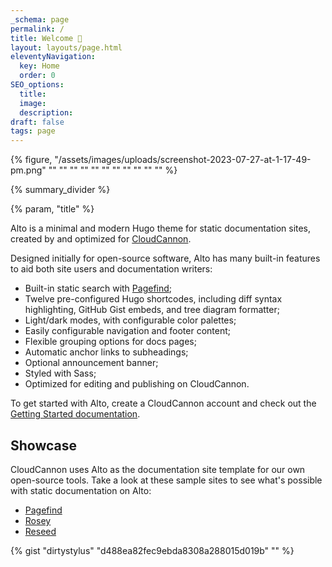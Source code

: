 ```yaml
---
_schema: page
permalink: /
title: Welcome 👋
layout: layouts/page.html
eleventyNavigation:
  key: Home
  order: 0
SEO_options:
  title:
  image:
  description:
draft: false
tags: page
---
```

{% figure, "/assets/images/uploads/screenshot-2023-07-27-at-1-17-49-pm.png" "" "" "" "" "" "" "" "" "" "" "" %}

{% summary_divider %}

{% param, "title" %}

Alto is a minimal and modern Hugo theme for static documentation sites, created by and optimized for <a target="_blank" rel="noopener" href="https://cloudcannon.com">CloudCannon</a>.

Designed initially for open-source software, Alto has many built-in features to aid both site users and documentation writers:

* Built-in static search with <a target="_blank" rel="noopener" href="https://pagefind.app">Pagefind</a>;
* Twelve pre-configured Hugo shortcodes, including diff syntax highlighting, GitHub Gist embeds, and tree diagram formatter;
* Light/dark modes, with configurable color palettes;
* Easily configurable navigation and footer content;
* Flexible grouping options for docs pages;
* Automatic anchor links to subheadings;
* Optional announcement banner;
* Styled with Sass;
* Optimized for editing and publishing on CloudCannon.

To get started with Alto, create a CloudCannon account and check out the [Getting Started documentation](/docs/).

<!--more-->

## Showcase

CloudCannon uses Alto as the documentation site template for our own open-source tools. Take a look at these sample sites to see what's possible with static documentation on Alto:&nbsp;

* <a target="_blank" rel="noopener" href="https://pagefind.app/">Pagefind</a>
* <a target="_blank" rel="noopener" href="https://rosey.app/">Rosey</a>
* <a target="_blank" rel="noopener" href="https://reseed.app/">Reseed</a>

{% gist "dirtystylus" "d488ea82fec9ebda8308a288015d019b" "" %}
